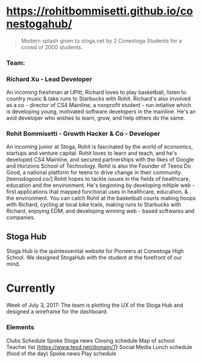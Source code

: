 # https://rohitbommisetti.github.io/conestogahub/
> Modern splash given to stoga.net by 2 Conestoga Students for a crowd of 2000 students.
### Team:
### Richard Xu - Lead Developer
An incoming freshman at UPitt, Richard loves to play basketball, listen to country music & take runs to Starbucks with Rohit. 
Richard's also involved as a co - director of CS4 Mainline, a nonprofit student - run intiative which is developing young, motivated software developers in the mainline. 
He's an avid developer who wishes to learn, grow, and help others do the same. 
### Rohit Bommisetti - Growth Hacker & Co - Developer
An incoming junior at Stoga, Rohit is fascinated by the world of economics, startups and venture capital. 
Rohit loves to learn and teach, and he's developed CS4 Mainline, and secured partnerships with the likes of Google and Horizons School of Technology.
Rohit is also the Founder of Teens Do Good, a national platform for teens to drive change in their community. [teensdogood.co/]
Rohit hopes to tackle issues in the fields of healthcare, education and the environment. He's beginning by developing mltiple web - first applications that mapped functional uses in healthcare, education, & the environment.
You can catch Rohit at the basketball courts making hoops with Richard, cycling at local bike trails, making runs to Starbucks with Richard, enjoying EDM, and developing winning web - based softwares and companies. 

## Stoga Hub
Stoga Hub is the quintessential website for Pioneers at Conestoga High School. We designed StogaHub with the student at the forefront of our mind. 

# Currently
Week of July 3, 2017: The team is plotting the UX of the Stoga Hub and designed a wireframe for the dashboard. 

### Elements
Clubs
Schedule
Spoke
Stoga news
Closing schedule
Map of school
Teacher list (https://www.tesd.net/domain/7)
Social Media
Lunch schedule (food of the day)
Spoke.news
Play schedule


